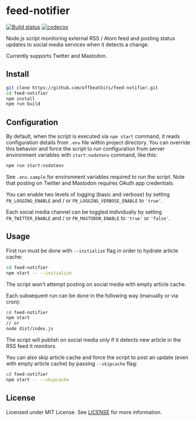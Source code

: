 # feed-notifier
[![Build status](https://ci.appveyor.com/api/projects/status/rg8e93vtapqm4qj7/branch/master?svg=true)](https://ci.appveyor.com/project/lwojcik/feed-notifier/branch/master)
[![codecov](https://codecov.io/gh/offbeatbits/feed-notifier/branch/master/graph/badge.svg?token=z4HlY3ZRAm)](https://codecov.io/gh/offbeatbits/feed-notifier)

Node.js script monitoring external RSS / Atom feed and posting status updates to social media services when it detects a change.

Currently supports Twitter and Mastodon.

## Install

```bash
git clone https://github.com/offbeatbits/feed-notifier.git
cd feed-notifier
npm install
npm run build
```

## Configuration

By default, when the script is executed via `npm start` command, it reads configuration details from `.env` file within project directory. You can override this behavior and force the script to run configuration from server environment variables with `start:nodotenv` command, like this:

```bash
npm run start:nodotenv
```

See `.env.sample` for environment variables required to run the script. Note that posting on Twitter and Mastodon requires OAuth app credentials.

You can enable two levels of logging (basic and verbose) by setting `FN_LOGGING_ENABLE` and / or `FN_LOGGING_VERBOSE_ENABLE` to `'true'`.

Each social media channel can be toggled individually by setting `FN_TWITTER_ENABLE` and / or `FN_MASTODON_ENABLE` to `'true'` or `'false'`.

## Usage

First run must be done with `--initialize` flag in order to hydrate article cache:

```bash
cd feed-notifier
npm start -- --initialize
```

The script won't attempt posting on social media with empty article cache.

Each subsequent run can be done in the following way (manually or via cron):

```bash
cd feed-notifier
npm start
// or
node dist/index.js
```

The script will publish on social media only if it detects new article in the RSS feed it monitors.

You can also skip article cache and force the script to post an update (even with empty article cache) by passing `--skipcache` flag:


```bash
cd feed-notifier
npm start -- --skipcache
```

## License

Licensed under MIT License. See [LICENSE](https://github.com/offbeatbits/feed-notifier/blob/master/LICENSE) for more information.
